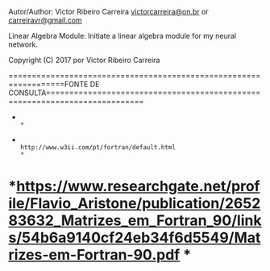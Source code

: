 Autor/Author: Victor Ribeiro Carreira victorcarreira@on.br or carreiravr@gmail.com

Linear Algebra Module: Initiate a linear algebra module for my neural network.

Copyright (C) 2017 por Victor Ribeiro Carreira

==================================================================FONTE DE CONSULTA===========================================================================
*                                                                                 									     *
*                                                    http://www.w3ii.com/pt/fortran/default.html    					                     *
*https://www.researchgate.net/profile/Flavio_Aristone/publication/265283632_Matrizes_em_Fortran_90/links/54b6a9140cf24eb34f6d5549/Matrizes-em-Fortran-90.pdf *
==============================================================================================================================================================


